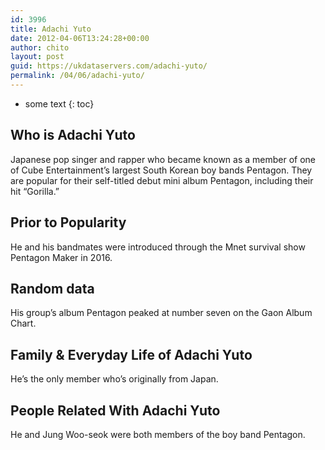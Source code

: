 ```yaml
---
id: 3996
title: Adachi Yuto
date: 2012-04-06T13:24:28+00:00
author: chito
layout: post
guid: https://ukdataservers.com/adachi-yuto/
permalink: /04/06/adachi-yuto/
---
```


* some text
{: toc}
          
          
## Who is  Adachi Yuto
                  
                  
                  
Japanese pop singer and rapper who became known as a member of one of Cube Entertainment&#8217;s largest South Korean boy bands Pentagon. They are popular for their self-titled debut mini album Pentagon, including their hit &#8220;Gorilla.&#8221;
                  
                
                
                
## Prior to Popularity 
                  
                  
                  
He and his bandmates were introduced through the Mnet survival show Pentagon Maker in 2016.
                  
                
                
                
## Random data 
                  
                  
                  
His group&#8217;s album Pentagon peaked at number seven on the Gaon Album Chart.
                  
                
                
                
## Family & Everyday Life of Adachi Yuto
                  
                  
                  
He&#8217;s the only member who&#8217;s originally from Japan.
                  
                
                
                
## People Related With  Adachi Yuto
                  
                  
                  
He and Jung Woo-seok were both members of the boy band Pentagon.
                  
                
              
            
          
          
          
    
    
  
